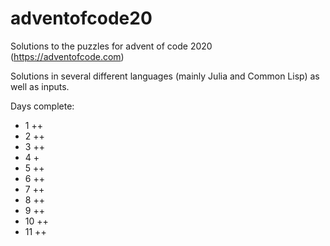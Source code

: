 # adventofcode20
Solutions to the puzzles for advent of code 2020 (https://adventofcode.com)

Solutions in several different languages (mainly Julia and Common Lisp) as well as inputs.

Days complete:
* 1 ++
* 2 ++
* 3 ++
* 4 +
* 5 ++
* 6 ++
* 7 ++
* 8 ++
* 9 ++
* 10 ++
* 11 ++
